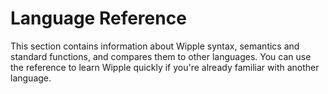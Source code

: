 # Language Reference

This section contains information about Wipple syntax, semantics and standard functions, and compares them to other languages. You can use the reference to learn Wipple quickly if you're already familiar with another language.
